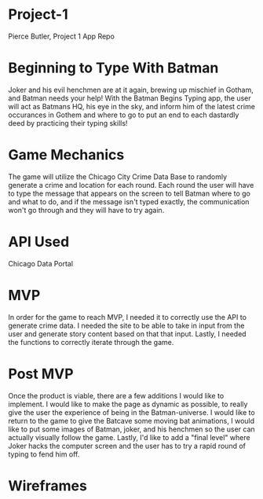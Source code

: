 # Project-1
Pierce Butler, Project  1 App Repo

# Beginning to Type With Batman

Joker and his evil henchmen are at it again, brewing up mischief in Gotham, and Batman needs your help! With the Batman Begins Typing app, the user will act as Batmans HQ, his eye in the sky, and inform him of the latest crime occurances in Gothem and where to go to put an end to each dastardly deed by practicing their typing skills! 

# Game Mechanics

The game will utilize the Chicago City Crime Data Base to randomly generate a crime and location for each round. Each round the user will have to type the message that appears on the screen to tell Batman where to go and what to do, and if the message isn't typed exactly, the communication won't go through and they will have to try again.

# API Used

Chicago Data Portal

# MVP

In order for the game to reach MVP, I needed it to correctly use the API to generate crime data. I needed the site to be able to take in input from the user and generate story content based on that that input. Lastly, I needed the functions to correctly iterate through the game.

# Post MVP

Once the product is viable, there are a few additions I would like to implement. I would like to make the page as dynamic as possible, to really give the user the experience of being in the Batman-universe. I would like to return to the game to give the Batcave some moving bat animations, I would like to put some images of Batman, joker, and his henchmen so the user can actually visually follow the game. Lastly, I'd like to add a "final level" where Joker hacks the computer screen and the user has to try a rapid round of typing to fend him off. 

# Wireframes






